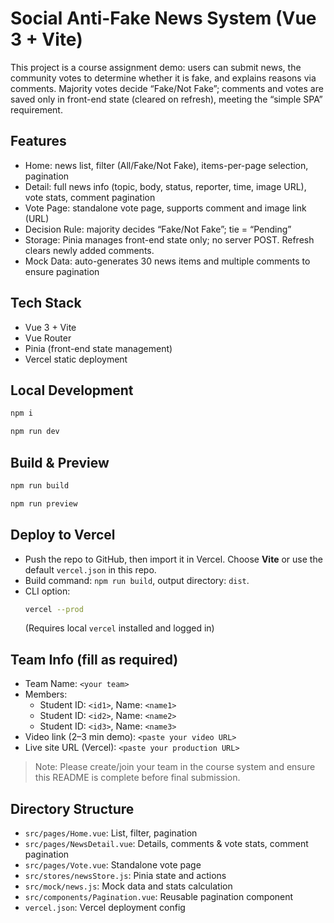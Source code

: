 # Social Anti-Fake News System (Vue 3 + Vite)

This project is a course assignment demo: users can submit news, the community votes to determine whether it is fake, and explains reasons via comments. Majority votes decide “Fake/Not Fake”; comments and votes are saved only in front-end state (cleared on refresh), meeting the “simple SPA” requirement.

## Features
- Home: news list, filter (All/Fake/Not Fake), items-per-page selection, pagination
- Detail: full news info (topic, body, status, reporter, time, image URL), vote stats, comment pagination
- Vote Page: standalone vote page, supports comment and image link (URL)
- Decision Rule: majority decides “Fake/Not Fake”; tie = “Pending”
- Storage: Pinia manages front-end state only; no server POST. Refresh clears newly added comments.
- Mock Data: auto-generates 30 news items and multiple comments to ensure pagination

## Tech Stack
- Vue 3 + Vite
- Vue Router
- Pinia (front-end state management)
- Vercel static deployment

## Local Development
```bash
npm i
```

```bash
npm run dev
```

## Build & Preview
```bash
npm run build
```

```bash
npm run preview
```

## Deploy to Vercel
- Push the repo to GitHub, then import it in Vercel. Choose **Vite** or use the default `vercel.json` in this repo.
- Build command: `npm run build`, output directory: `dist`.
- CLI option:
  ```bash
  vercel --prod
  ```
  (Requires local `vercel` installed and logged in)

## Team Info (fill as required)
- Team Name: `<your team>`
- Members:
  - Student ID: `<id1>`, Name: `<name1>`
  - Student ID: `<id2>`, Name: `<name2>`
  - Student ID: `<id3>`, Name: `<name3>`
- Video link (2–3 min demo): `<paste your video URL>`
- Live site URL (Vercel): `<paste your production URL>`

> Note: Please create/join your team in the course system and ensure this README is complete before final submission.

## Directory Structure
- `src/pages/Home.vue`: List, filter, pagination
- `src/pages/NewsDetail.vue`: Details, comments & vote stats, comment pagination
- `src/pages/Vote.vue`: Standalone vote page
- `src/stores/newsStore.js`: Pinia state and actions
- `src/mock/news.js`: Mock data and stats calculation
- `src/components/Pagination.vue`: Reusable pagination component
- `vercel.json`: Vercel deployment config
